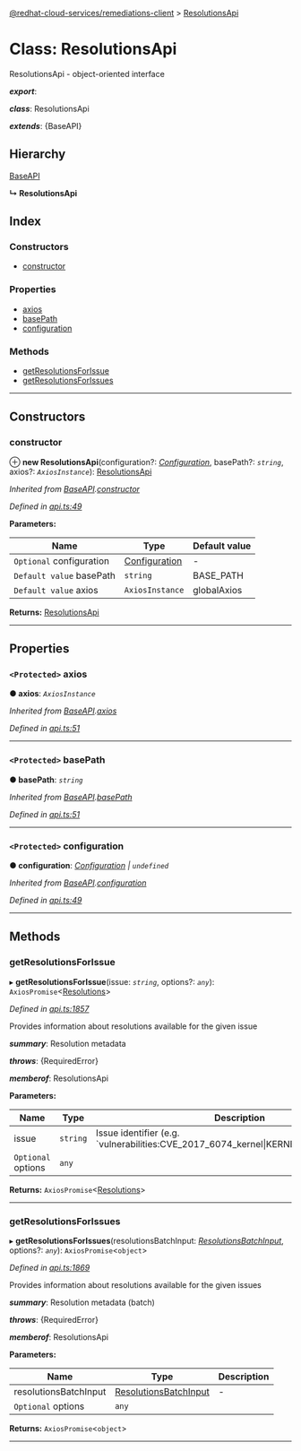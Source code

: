 [@redhat-cloud-services/remediations-client](../README.md) > [ResolutionsApi](../classes/resolutionsapi.md)

# Class: ResolutionsApi

ResolutionsApi - object-oriented interface

*__export__*: 

*__class__*: ResolutionsApi

*__extends__*: {BaseAPI}

## Hierarchy

 [BaseAPI](baseapi.md)

**↳ ResolutionsApi**

## Index

### Constructors

* [constructor](resolutionsapi.md#constructor)

### Properties

* [axios](resolutionsapi.md#axios)
* [basePath](resolutionsapi.md#basepath)
* [configuration](resolutionsapi.md#configuration)

### Methods

* [getResolutionsForIssue](resolutionsapi.md#getresolutionsforissue)
* [getResolutionsForIssues](resolutionsapi.md#getresolutionsforissues)

---

## Constructors

<a id="constructor"></a>

###  constructor

⊕ **new ResolutionsApi**(configuration?: *[Configuration](configuration.md)*, basePath?: *`string`*, axios?: *`AxiosInstance`*): [ResolutionsApi](resolutionsapi.md)

*Inherited from [BaseAPI](baseapi.md).[constructor](baseapi.md#constructor)*

*Defined in [api.ts:49](https://github.com/RedHatInsights/javascript-clients/blob/master/packages/remediations/api.ts#L49)*

**Parameters:**

| Name | Type | Default value |
| ------ | ------ | ------ |
| `Optional` configuration | [Configuration](configuration.md) | - |
| `Default value` basePath | `string` |  BASE_PATH |
| `Default value` axios | `AxiosInstance` |  globalAxios |

**Returns:** [ResolutionsApi](resolutionsapi.md)

___

## Properties

<a id="axios"></a>

### `<Protected>` axios

**● axios**: *`AxiosInstance`*

*Inherited from [BaseAPI](baseapi.md).[axios](baseapi.md#axios)*

*Defined in [api.ts:51](https://github.com/RedHatInsights/javascript-clients/blob/master/packages/remediations/api.ts#L51)*

___
<a id="basepath"></a>

### `<Protected>` basePath

**● basePath**: *`string`*

*Inherited from [BaseAPI](baseapi.md).[basePath](baseapi.md#basepath)*

*Defined in [api.ts:51](https://github.com/RedHatInsights/javascript-clients/blob/master/packages/remediations/api.ts#L51)*

___
<a id="configuration"></a>

### `<Protected>` configuration

**● configuration**: *[Configuration](configuration.md) \| `undefined`*

*Inherited from [BaseAPI](baseapi.md).[configuration](baseapi.md#configuration)*

*Defined in [api.ts:49](https://github.com/RedHatInsights/javascript-clients/blob/master/packages/remediations/api.ts#L49)*

___

## Methods

<a id="getresolutionsforissue"></a>

###  getResolutionsForIssue

▸ **getResolutionsForIssue**(issue: *`string`*, options?: *`any`*): `AxiosPromise`<[Resolutions](../interfaces/resolutions.md)>

*Defined in [api.ts:1857](https://github.com/RedHatInsights/javascript-clients/blob/master/packages/remediations/api.ts#L1857)*

Provides information about resolutions available for the given issue

*__summary__*: Resolution metadata

*__throws__*: {RequiredError}

*__memberof__*: ResolutionsApi

**Parameters:**

| Name | Type | Description |
| ------ | ------ | ------ |
| issue | `string` |  Issue identifier (e.g. &#x60;vulnerabilities:CVE\_2017\_6074\_kernel\|KERNEL\_CVE\_2017\_6074&#x60;) |
| `Optional` options | `any` |

**Returns:** `AxiosPromise`<[Resolutions](../interfaces/resolutions.md)>

___
<a id="getresolutionsforissues"></a>

###  getResolutionsForIssues

▸ **getResolutionsForIssues**(resolutionsBatchInput: *[ResolutionsBatchInput](../interfaces/resolutionsbatchinput.md)*, options?: *`any`*): `AxiosPromise`<`object`>

*Defined in [api.ts:1869](https://github.com/RedHatInsights/javascript-clients/blob/master/packages/remediations/api.ts#L1869)*

Provides information about resolutions available for the given issues

*__summary__*: Resolution metadata (batch)

*__throws__*: {RequiredError}

*__memberof__*: ResolutionsApi

**Parameters:**

| Name | Type | Description |
| ------ | ------ | ------ |
| resolutionsBatchInput | [ResolutionsBatchInput](../interfaces/resolutionsbatchinput.md) |  \- |
| `Optional` options | `any` |

**Returns:** `AxiosPromise`<`object`>

___

